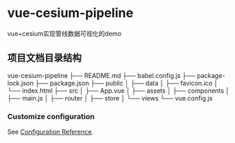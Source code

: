# vue-cesium-pipeline
vue+cesium实现管线数据可视化的demo

## 项目文档目录结构
vue-cesium-pipeline
├── README.md
├── babel.config.js
├── package-lock.json
├── package.json
├── public
│   ├── data
│   ├── favicon.ico
│   └── index.html
├── src
│   ├── App.vue
│   ├── assets
│   ├── components
│   ├── main.js
│   ├── router
│   ├── store
│   └── views
└── vue.config.js

### Customize configuration
See [Configuration Reference](https://cli.vuejs.org/config/).
